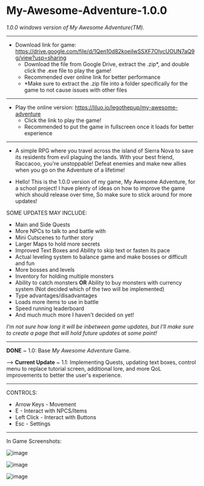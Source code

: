 # My-Awesome-Adventure-1.0.0
*1.0.0 windows version of My Awesome Adventure(TM).*

-----------------------------------------------------------------------------------------------------------------------------------------------------------------------

- Download link for game: https://drive.google.com/file/d/1Qen10d82koeiIwSSXF7OIycUOUN7aQ9g/view?usp=sharing
  * Download the file from Google Drive, extract the .zip*, and double click the .exe file to play the game!
  * Recommended over online link for better performance
  * *Make sure to extract the .zip file into a folder specifically for the game to not cause issues with other files
 
-----------------------------------------------------------------------------------------------------------------------------------------------------------------------

- Play the online version: https://liluo.io/legothepup/my-awesome-adventure
   * Click the link to play the game!
   * Recommended to put the game in fullscreen once it loads for better experience

-----------------------------------------------------------------------------------------------------------------------------------------------------------------------

- A simple RPG where you travel across the island of Sierra Nova to save its residents from evil plaguing the lands. With your best friend, Raccacoo, you're unstoppable! Defeat enemies and make new allies when you go on the Adventure of a lifetime!

- Hello! This is the 1.0.0 version of my game, My Awesome Adventure, for a school project! I have plenty of ideas on how to improve the game which should release over time, So make sure to stick around for more updates!

SOME UPDATES MAY INCLUDE:
* Main and Side Quests
* More NPCs to talk to and battle with
* Mini Cutscenes to further story
* Larger Maps to hold more secrets
* Improved Text Boxes and Ability to skip text or fasten its pace
* Actual leveling system to balance game and make bosses or difficult and fun
* More bosses and levels
* Inventory for holding multiple monsters
* Ability to catch monsters **OR** Ability to buy monsters with currency system (Not decided which of the two will be implemented)
* Type advantages/disadvantages
* Loads more items to use in battle
* Speed running leaderboard
* And much much more I haven't decided on yet!

*I'm not sure how long it will be inbetween game updates, but I'll make sure to create a page that will hold future updates at some point!*

-----------------------------------------------------------------------------------------------------------------------------------------------------------------------

**DONE** ~ 1.0: Base *My Awesome Adventure* Game.

--> **Current Update** ~ 1.1: Implementing Quests, updating text boxes, control menu to replace tutorial screen, additional lore, and more QoL improvements to better the user's experience.

-----------------------------------------------------------------------------------------------------------------------------------------------------------------------

CONTROLS:
* Arrow Keys - Movement
* E - Interact with NPCS/Items
* Left Click - Interact with Buttons
* Esc - Settings

-----------------------------------------------------------------------------------------------------------------------------------------------------------------------

In Game Screenshots:

![image](https://user-images.githubusercontent.com/119627309/214939920-d5ab8627-8435-4916-b442-6e02b903d8d3.png)

![image](https://user-images.githubusercontent.com/119627309/214940049-bf138b2f-c764-4544-99cd-d387656c63a5.png)

![image](https://user-images.githubusercontent.com/119627309/214940314-189f3343-31ad-49c8-b1b2-82e6a7720841.png)
